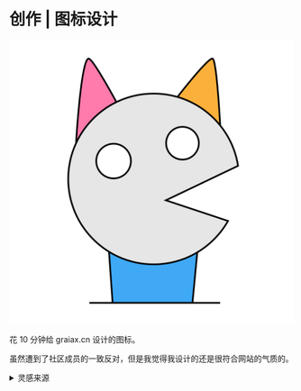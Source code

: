 # 创作 | 图标设计

![图标设计](./%E5%9B%BE%E6%A0%87%E8%AE%BE%E8%AE%A1.svg)

花 10 分钟给 graiax.cn 设计的图标。

虽然遭到了社区成员的一致反对，但是我觉得我设计的还是很符合网站的气质的。

<details>
<summary>灵感来源</summary>

![灵感来源](./%E5%9B%BE%E6%A0%87%E7%81%B5%E6%84%9F%E6%9D%A5%E6%BA%90.png)

完 全 一 致

</details>

